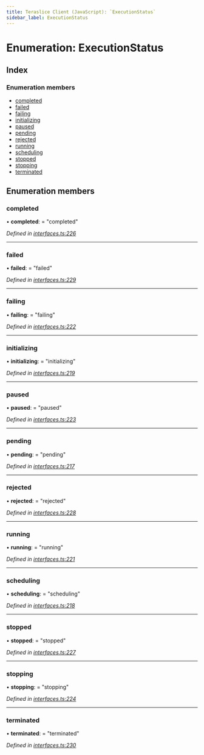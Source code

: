 ```yaml
---
title: Teraslice Client (JavaScript): `ExecutionStatus`
sidebar_label: ExecutionStatus
---
```


# Enumeration: ExecutionStatus

## Index

### Enumeration members

* [completed](executionstatus.md#completed)
* [failed](executionstatus.md#failed)
* [failing](executionstatus.md#failing)
* [initializing](executionstatus.md#initializing)
* [paused](executionstatus.md#paused)
* [pending](executionstatus.md#pending)
* [rejected](executionstatus.md#rejected)
* [running](executionstatus.md#running)
* [scheduling](executionstatus.md#scheduling)
* [stopped](executionstatus.md#stopped)
* [stopping](executionstatus.md#stopping)
* [terminated](executionstatus.md#terminated)

## Enumeration members

###  completed

• **completed**: = "completed"

*Defined in [interfaces.ts:226](https://github.com/terascope/teraslice/blob/d8feecc03/packages/teraslice-client-js/src/interfaces.ts#L226)*

___

###  failed

• **failed**: = "failed"

*Defined in [interfaces.ts:229](https://github.com/terascope/teraslice/blob/d8feecc03/packages/teraslice-client-js/src/interfaces.ts#L229)*

___

###  failing

• **failing**: = "failing"

*Defined in [interfaces.ts:222](https://github.com/terascope/teraslice/blob/d8feecc03/packages/teraslice-client-js/src/interfaces.ts#L222)*

___

###  initializing

• **initializing**: = "initializing"

*Defined in [interfaces.ts:219](https://github.com/terascope/teraslice/blob/d8feecc03/packages/teraslice-client-js/src/interfaces.ts#L219)*

___

###  paused

• **paused**: = "paused"

*Defined in [interfaces.ts:223](https://github.com/terascope/teraslice/blob/d8feecc03/packages/teraslice-client-js/src/interfaces.ts#L223)*

___

###  pending

• **pending**: = "pending"

*Defined in [interfaces.ts:217](https://github.com/terascope/teraslice/blob/d8feecc03/packages/teraslice-client-js/src/interfaces.ts#L217)*

___

###  rejected

• **rejected**: = "rejected"

*Defined in [interfaces.ts:228](https://github.com/terascope/teraslice/blob/d8feecc03/packages/teraslice-client-js/src/interfaces.ts#L228)*

___

###  running

• **running**: = "running"

*Defined in [interfaces.ts:221](https://github.com/terascope/teraslice/blob/d8feecc03/packages/teraslice-client-js/src/interfaces.ts#L221)*

___

###  scheduling

• **scheduling**: = "scheduling"

*Defined in [interfaces.ts:218](https://github.com/terascope/teraslice/blob/d8feecc03/packages/teraslice-client-js/src/interfaces.ts#L218)*

___

###  stopped

• **stopped**: = "stopped"

*Defined in [interfaces.ts:227](https://github.com/terascope/teraslice/blob/d8feecc03/packages/teraslice-client-js/src/interfaces.ts#L227)*

___

###  stopping

• **stopping**: = "stopping"

*Defined in [interfaces.ts:224](https://github.com/terascope/teraslice/blob/d8feecc03/packages/teraslice-client-js/src/interfaces.ts#L224)*

___

###  terminated

• **terminated**: = "terminated"

*Defined in [interfaces.ts:230](https://github.com/terascope/teraslice/blob/d8feecc03/packages/teraslice-client-js/src/interfaces.ts#L230)*
